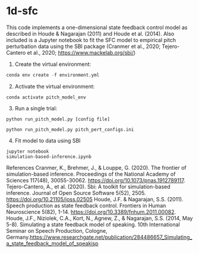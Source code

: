 # 1d-sfc

This code implements a one-dimensional state feedback control model as 
described in Houde & Nagarajan (2011) and Houde et al. (2014). Also 
included is a Jupyter notebook to fit the SFC model to empirical 
pitch perturbation data using the SBI package (Cranmer et al., 2020; 
Tejero-Cantero et al., 2020; https://www.mackelab.org/sbi/)

1. Create the virtual environment:

```python
conda env create -f environment.yml
```

2. Activate the virtual environment:

```
conda activate pitch_model_env
```

3. Run a single trial:

```
python run_pitch_model.py [config file]
```
```
python run_pitch_model.py pitch_pert_configs.ini
```

4. Fit model to data using SBI
```
jupyter notebook
simulation-based-inference.ipynb
```

References
Cranmer, K., Brehmer, J., & Louppe, G. (2020). The frontier of simulation-based inference. Proceedings of the National Academy of Sciences 117(48), 30055-30062. https://doi.org/10.1073/pnas.1912789117.
Tejero-Cantero, A., et al. (2020). Sbi: A toolkit for simulation-based inference. Journal of Open Source Software 5(52), 2505. https://doi.org/10.21105/joss.02505
Houde, J.F. & Nagarajan, S.S. (2011). Speech production as state feedback control. Frontiers in Human Neuroscience 5(82), 1-14. https://doi.org/10.3389/fnhum.2011.00082.
Houde, J.F., Niziolek, C.A., Kort, N., Agnew, Z., & Nagarajan, S.S. (2014, May 5-8). Simulating a state feedback model of speaking. 10th International Seminar on Speech Production, Cologne, Germany.https://www.researchgate.net/publication/284486657_Simulating_a_state_feedback_model_of_speakisp

